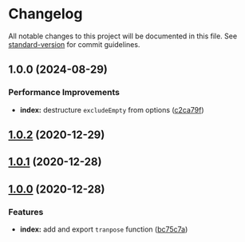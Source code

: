 # Changelog

All notable changes to this project will be documented in this file. See [standard-version](https://github.com/conventional-changelog/standard-version) for commit guidelines.

## 1.0.0 (2024-08-29)


### Performance Improvements

* **index:** destructure `excludeEmpty` from options ([c2ca79f](https://github.com/remarkablemark/matrix-transpose/commit/c2ca79fc4dbf94374cd8153c4a932a44f4d547d4))

## [1.0.2](https://github.com/remarkablemark/matrix-transpose/compare/v1.0.1...v1.0.2) (2020-12-29)

## [1.0.1](https://github.com/remarkablemark/matrix-transpose/compare/v1.0.0...v1.0.1) (2020-12-28)

## [1.0.0](https://github.com/remarkablemark/matrix-transpose/tree/v1.0.0) (2020-12-28)

### Features

- **index:** add and export `tranpose` function ([bc75c7a](https://github.com/remarkablemark/matrix-transpose/commit/bc75c7aa505a87d104437c6e8175615c1518fae3))

